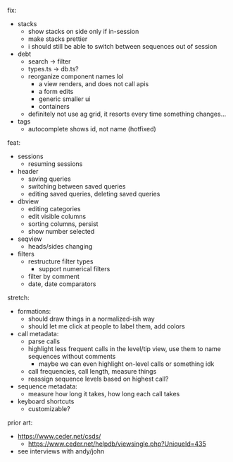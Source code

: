 fix:

- stacks
  - show stacks on side only if in-session
  - make stacks prettier
  - i should still be able to switch between sequences out of session
- debt
  - search -> filter
  - types.ts -> db.ts?
  - reorganize component names lol
    - a view renders, and does not call apis
    - a form edits
    - generic smaller ui
    - containers
  - definitely not use ag grid, it resorts every time something changes...
- tags
  - autocomplete shows id, not name (hotfixed)

feat:

- sessions
  - resuming sessions
- header
  - saving queries
  - switching between saved queries
  - editing saved queries, deleting saved queries
- dbview
  - editing categories
  - edit visible columns
  - sorting columns, persist
  - show number selected
- seqview
  - heads/sides changing
- filters
  - restructure filter types
    - support numerical filters
  - filter by comment
  - date, date comparators

stretch:

- formations:
  - should draw things in a normalized-ish way
  - should let me click at people to label them, add colors
- call metadata:
  - parse calls
  - highlight less frequent calls in the level/tip view, use them to name sequences without comments
    - maybe we can even highlight on-level calls or something idk
  - call frequencies, call length, measure things
  - reassign sequence levels based on highest call?
- sequence metadata:
  - measure how long it takes, how long each call takes
- keyboard shortcuts
  - customizable?

prior art:

- https://www.ceder.net/csds/
  - https://www.ceder.net/helpdb/viewsingle.php?UniqueId=435
- see interviews with andy/john
